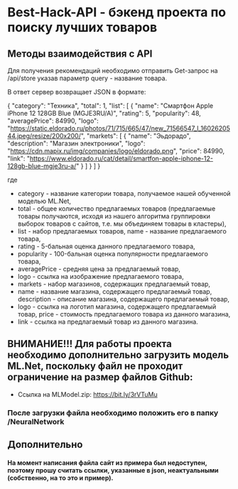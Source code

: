 # Best-Hack-API - бэкенд проекта по поиску лучших товаров

## Методы взаимодействия с API
Для получения рекомендаций необходимо отправить Get-запрос на /api/store указав параметр query - название товара.

В ответ сервер возвращает JSON в формате:

{ "category": "Техника", "total": 1, "list": [ { "name": "Смартфон Apple iPhone 12 128GB Blue (MGJE3RU/A)", "rating": 5, "popularity": 48, "averagePrice": 84990, "logo": "https://static.eldorado.ru/photos/71/715/665/47/new_71566547_l_1602620544.jpeg/resize/200x200/", "markets": [ { "name": "Эьдорадо", "description": "Магазин электроники", "logo": "https://cdn.mapix.ru/img/companies/logo/eldorado.png", "price": 84990, "link": "https://www.eldorado.ru/cat/detail/smartfon-apple-iphone-12-128gb-blue-mgje3ru-a/" } ] } ] }

где 
- category - название категории товара, получаемое нашей обученной моделью ML.Net,
- total - общее количество предлагаемых товаров (предлагаемые товары получаются, исходя из нашего алгоритма группировки выборок товаров с сайтов, т.е. мы объединяем товары в кластеры),
- list - набор предлагаемых товаров, name - название предлагаемого товара,
- rating - 5-бальная оценка данного предлагаемого товара,
- popularity - 100-бальная оценка популярности предлагаемого товара,
- averagePrice - средняя цена за предлагаемый товар,
- logo - ссылка на изображение предлагаемого товара,
- markets - набор магазинов, содержащих предлагаемый товар,
- name - название магазина, содержащего предлагаемый товар, description - описание магазина, содержащего предлагаемый товар,
- logo - ссылка на логотип магазина, содержащего предлагаемый товар, price - стоимость предлагаемого товара из данного магазина,
- link - ссылка на предлагаемый товар из данного магазина.

## ВНИМАНИЕ!!! Для работы проекта необходимо дополнительно загрузить модель ML.Net, поскольку файл не проходит ограничение на размер файлов Github: 
* Ссылка на MLModel.zip: https://bit.ly/3rVTuMu
### После загрузки файла необходимо положить его в папку /NeuralNetwork

## Дополнительно
####  На момент написания файла сайт из примера был недоступен, поэтому прошу считать ссылки, указанные в json, неактуальными (собственно, на то это и пример).

